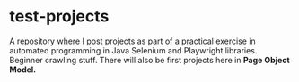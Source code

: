 # test-projects

A repository where I post projects as part of a practical exercise in automated programming in Java Selenium and Playwright libraries. Beginner crawling stuff. There will also be first projects here in **Page Object Model.**
